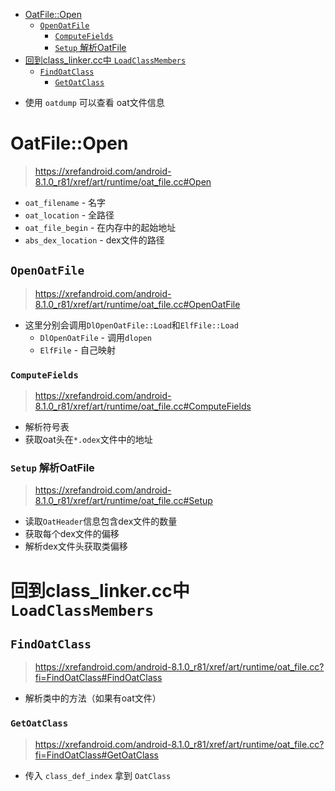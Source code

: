 
<!-- @import "[TOC]" {cmd="toc" depthFrom=1 depthTo=6 orderedList=false} -->

<!-- code_chunk_output -->

- [OatFile::Open](#oatfileopen)
  - [`OpenOatFile`](#openoatfile)
    - [`ComputeFields`](#computefields)
    - [`Setup` 解析OatFile](#setup-解析oatfile)
- [回到class_linker.cc中 `LoadClassMembers`](#回到class_linkercc中-loadclassmembers)
  - [`FindOatClass`](#findoatclass)
    - [`GetOatClass`](#getoatclass)

<!-- /code_chunk_output -->

* 使用 `oatdump` 可以查看 oat文件信息

# OatFile::Open

> https://xrefandroid.com/android-8.1.0_r81/xref/art/runtime/oat_file.cc#Open

* `oat_filename` - 名字
* `oat_location` - 全路径
* `oat_file_begin` - 在内存中的起始地址
* `abs_dex_location` - dex文件的路径

## `OpenOatFile`

> https://xrefandroid.com/android-8.1.0_r81/xref/art/runtime/oat_file.cc#OpenOatFile

* 这里分别会调用`DlOpenOatFile::Load`和`ElfFile::Load`
    * `DlOpenOatFile` - 调用`dlopen`
    * `ElfFile` - 自己映射

### `ComputeFields`

> https://xrefandroid.com/android-8.1.0_r81/xref/art/runtime/oat_file.cc#ComputeFields

* 解析符号表
* 获取oat头在`*.odex`文件中的地址

### `Setup` 解析OatFile

> https://xrefandroid.com/android-8.1.0_r81/xref/art/runtime/oat_file.cc#Setup

* 读取`OatHeader`信息包含dex文件的数量
* 获取每个dex文件的偏移
* 解析dex文件头获取类偏移

# 回到class_linker.cc中 `LoadClassMembers`

## `FindOatClass`

> https://xrefandroid.com/android-8.1.0_r81/xref/art/runtime/oat_file.cc?fi=FindOatClass#FindOatClass

* 解析类中的方法（如果有oat文件）

### `GetOatClass`

> https://xrefandroid.com/android-8.1.0_r81/xref/art/runtime/oat_file.cc?fi=FindOatClass#GetOatClass

* 传入 `class_def_index` 拿到 `OatClass`